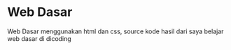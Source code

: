# Web Dasar
Web Dasar menggunakan html dan css, source kode hasil dari saya belajar web dasar di dicoding
